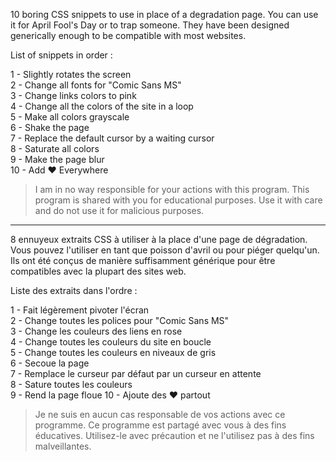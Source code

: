 10 boring CSS snippets to use in place of a degradation page. You can use it for April Fool's Day or to trap someone. They have been designed generically enough to be compatible with most websites.

List of snippets in order :

1 - Slightly rotates the screen<br>
2 - Change all fonts for "Comic Sans MS"<br>
3 - Change links colors to pink<br>
4 - Change all the colors of the site in a loop<br>
5 - Make all colors grayscale<br>
6 - Shake the page<br>
7 - Replace the default cursor by a waiting cursor<br>
8 - Saturate all colors<br>
9 - Make the page blur<br>
10 - Add ❤️ Everywhere

> I am in no way responsible for your actions with this program. This program is shared with you for educational purposes. Use it with care and do not use it for malicious purposes.

-------------------------------------------------------------------------------------

8 ennuyeux extraits CSS à utiliser à la place d'une page de dégradation. Vous pouvez l'utiliser en tant que poisson d'avril ou pour piéger quelqu'un. Ils ont été conçus de manière suffisamment générique pour être compatibles avec la plupart des sites web.

Liste des extraits dans l'ordre :

1 - Fait légèrement pivoter l'écran<br>
2 - Change toutes les polices pour "Comic Sans MS"<br>
3 - Change les couleurs des liens en rose<br>
4 - Change toutes les couleurs du site en boucle<br>
5 - Change toutes les couleurs en niveaux de gris<br>
6 - Secoue la page<br>
7 - Remplace le curseur par défaut par un curseur en attente<br>
8 - Sature toutes les couleurs<br>
9 - Rend la page floue
10 - Ajoute des ❤️ partout

> Je ne suis en aucun cas responsable de vos actions avec ce programme. Ce programme est partagé avec vous à des fins éducatives. Utilisez-le avec précaution et ne l'utilisez pas à des fins malveillantes.

